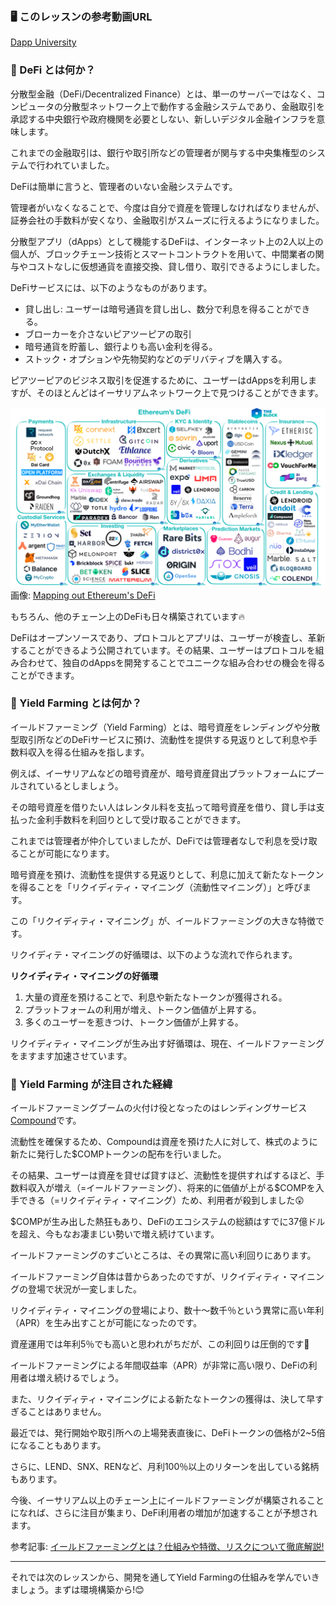 ###  🖥 このレッスンの参考動画URL
[Dapp University](https://youtu.be/CgXQC4dbGUE?t=188)

### 🏦 DeFi とは何か？

分散型金融（DeFi/Decentralized Finance）とは、単一のサーバーではなく、コンピュータの分散型ネットワーク上で動作する金融システムであり、金融取引を承認する中央銀行や政府機関を必要としない、新しいデジタル金融インフラを意味します。

これまでの金融取引は、銀行や取引所などの管理者が関与する中央集権型のシステムで行われていました。

DeFiは簡単に言うと、管理者のいない金融システムです。

管理者がいなくなることで、今度は自分で資産を管理しなければなりませんが、証券会社の手数料が安くなり、金融取引がスムーズに行えるようになりました。

分散型アプリ（dApps）として機能するDeFiは、インターネット上の2人以上の個人が、ブロックチェーン技術とスマートコントラクトを用いて、中間業者の関与やコストなしに仮想通貨を直接交換、貸し借り、取引できるようにしました。

DeFiサービスには、以下のようなものがあります。
- 貸し出し: ユーザーは暗号通貨を貸し出し、数分で利息を得ることができる。
- ブローカーを介さないピアツーピアの取引
- 暗号通貨を貯蓄し、銀行よりも高い金利を得る。
- ストック・オプションや先物契約などのデリバティブを購入する。

ピアツーピアのビジネス取引を促進するために、ユーザーはdAppsを利用しますが、そのほとんどはイーサリアムネットワーク上で見つけることができます。

![](/public/images/Ganache-Yield-Farm/section-1/12_2_1.png)
画像: [Mapping out Ethereum's DeFi
](https://www.theblockresearch.com/mapping-out-ethereums-defi-15376)

もちろん、他のチェーン上のDeFiも日々構築されています🔥

DeFiはオープンソースであり、プロトコルとアプリは、ユーザーが検査し、革新することができるよう公開されています。その結果、ユーザーはプロトコルを組み合わせて、独自のdAppsを開発することでユニークな組み合わせの機会を得ることができます。

### 🌽 Yield Farming とは何か？

イールドファーミング（Yield Farming）とは、暗号資産をレンディングや分散型取引所などのDeFiサービスに預け、流動性を提供する見返りとして利息や手数料収入を得る仕組みを指します。

例えば、イーサリアムなどの暗号資産が、暗号資産貸出プラットフォームにプールされているとしましょう。

その暗号資産を借りたい人はレンタル料を支払って暗号資産を借り、貸し手は支払った金利手数料を利回りとして受け取ることができます。

これまでは管理者が仲介していましたが、DeFiでは管理者なしで利息を受け取ることが可能になります。

暗号資産を預け、流動性を提供する見返りとして、利息に加えて新たなトークンを得ることを「リクイディティ・マイニング（流動性マイニング）」と呼びます。

この「リクイディティ・マイニング」が、イールドファーミングの大きな特徴です。

リクイディテ・マイニングの好循環は、以下のような流れで作られます。

**リクイディティ・マイニングの好循環**
1. 大量の資産を預けることで、利息や新たなトークンが獲得される。
2. プラットフォームの利用が増え、トークン価値が上昇する。
3. 多くのユーザーを惹きつけ、トークン価値が上昇する。

リクイディティ・マイニングが生み出す好循環は、現在、イールドファーミングをますます加速させています。

### 🍿 Yield Farming が注目された経緯

イールドファーミングブームの火付け役となったのはレンディングサービス[Compound](https://compound.finance/)です。

流動性を確保するため、Compoundは資産を預けた人に対して、株式のように新たに発行した$COMPトークンの配布を行いました。

その結果、ユーザーは資産を貸せば貸すほど、流動性を提供すればするほど、手数料収入が増え（=イールドファーミング）、将来的に価値が上がる$COMPを入手できる（=リクイディティ・マイニング）ため、利用者が殺到しました😲

$COMPが生み出した熱狂もあり、DeFiのエコシステムの総額はすでに37億ドルを超え、今もなお凄まじい勢いで増え続けています。

イールドファーミングのすごいところは、その異常に高い利回りにあります。

イールドファーミング自体は昔からあったのですが、リクイディティ・マイニングの登場で状況が一変しました。

リクイディティ・マイニングの登場により、数十〜数千％という異常に高い年利（APR）を生み出すことが可能になったのです。

資産運用では年利5％でも高いと思われがちだが、この利回りは圧倒的です🤯

イールドファーミングによる年間収益率（APR）が非常に高い限り、DeFiの利用者は増え続けるでしょう。

また、リクイディティ・マイニングによる新たなトークンの獲得は、決して早すぎることはありません。

最近では、発行開始や取引所への上場発表直後に、DeFiトークンの価格が2~5倍になることもあります。

さらに、LEND、SNX、RENなど、月利100％以上のリターンを出している銘柄もあります。

今後、イーサリアム以上のチェーン上にイールドファーミングが構築されることになれば、さらに注目が集まり、DeFi利用者の増加が加速することが予想されます。

参考記事: [イールドファーミングとは？仕組みや特徴、リスクについて徹底解説!](https://fisco.jp/media/yield-farming-about/)

---

それでは次のレッスンから、開発を通してYield Farmingの仕組みを学んでいきましょう。まずは環境構築から!😊

